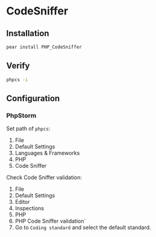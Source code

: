 # CodeSniffer

## Installation

```sh
pear install PHP_CodeSniffer
```

## Verify

```sh
phpcs -i
```

## Configuration

### PhpStorm

Set path of `phpcs`:

1. File
2. Default Settings
3. Languages & Frameworks
4. PHP
5. Code Sniffer

Check Code Sniffer validation:

1. File
2. Default Settings
3. Editor
4. Inspections
5. PHP
6. PHP Code Sniffer validation`
7. Go to `Coding standard` and select the default standard.
